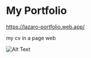 # My Portfolio

https://lazaro-portfolio.web.app/

my cv in a page web 

![Alt Text](https://i.ibb.co/ncsCpGh/Portolio-Lazaro-Vega-Sanchez-Google-Chrome-2022-03-23-15-50-09-Trim.gif)
